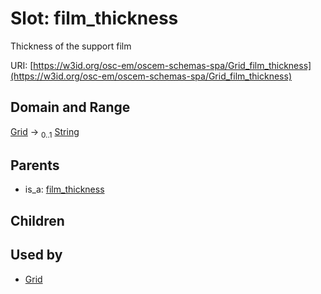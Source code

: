 
# Slot: film_thickness

Thickness of the support film

URI: [https://w3id.org/osc-em/oscem-schemas-spa/Grid_film_thickness](https://w3id.org/osc-em/oscem-schemas-spa/Grid_film_thickness)


## Domain and Range

[Grid](Grid.md) &#8594;  <sub>0..1</sub> [String](types/String.md)

## Parents

 *  is_a: [film_thickness](film_thickness.md)

## Children


## Used by

 * [Grid](Grid.md)
